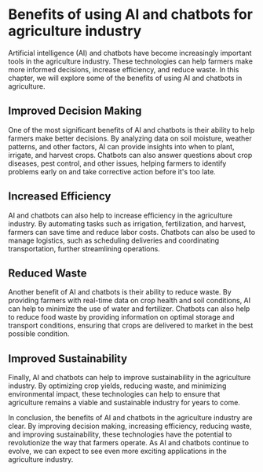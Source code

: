 Benefits of using AI and chatbots for agriculture industry
=================================================================================================================

Artificial intelligence (AI) and chatbots have become increasingly important tools in the agriculture industry. These technologies can help farmers make more informed decisions, increase efficiency, and reduce waste. In this chapter, we will explore some of the benefits of using AI and chatbots in agriculture.

Improved Decision Making
------------------------

One of the most significant benefits of AI and chatbots is their ability to help farmers make better decisions. By analyzing data on soil moisture, weather patterns, and other factors, AI can provide insights into when to plant, irrigate, and harvest crops. Chatbots can also answer questions about crop diseases, pest control, and other issues, helping farmers to identify problems early on and take corrective action before it's too late.

Increased Efficiency
--------------------

AI and chatbots can also help to increase efficiency in the agriculture industry. By automating tasks such as irrigation, fertilization, and harvest, farmers can save time and reduce labor costs. Chatbots can also be used to manage logistics, such as scheduling deliveries and coordinating transportation, further streamlining operations.

Reduced Waste
-------------

Another benefit of AI and chatbots is their ability to reduce waste. By providing farmers with real-time data on crop health and soil conditions, AI can help to minimize the use of water and fertilizer. Chatbots can also help to reduce food waste by providing information on optimal storage and transport conditions, ensuring that crops are delivered to market in the best possible condition.

Improved Sustainability
-----------------------

Finally, AI and chatbots can help to improve sustainability in the agriculture industry. By optimizing crop yields, reducing waste, and minimizing environmental impact, these technologies can help to ensure that agriculture remains a viable and sustainable industry for years to come.

In conclusion, the benefits of AI and chatbots in the agriculture industry are clear. By improving decision making, increasing efficiency, reducing waste, and improving sustainability, these technologies have the potential to revolutionize the way that farmers operate. As AI and chatbots continue to evolve, we can expect to see even more exciting applications in the agriculture industry.
